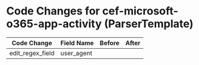 # Code Changes for cef-microsoft-o365-app-activity (ParserTemplate)

| Code Change | Field Name | Before | After |
|-------------|------------|--------|-------|
| edit_regex_field | user_agent |  |  |